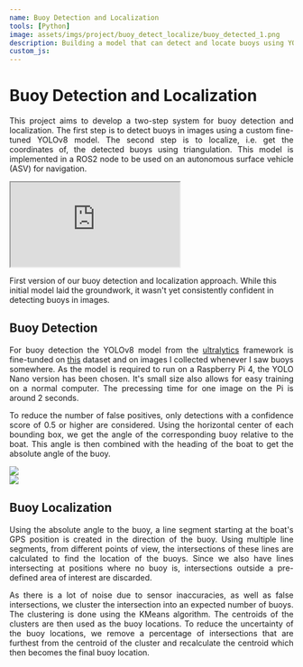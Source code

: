 ```yaml
---
name: Buoy Detection and Localization
tools: [Python]
image: assets/imgs/project/buoy_detect_localize/buoy_detected_1.png
description: Building a model that can detect and locate buoys using YOLO and triangulation
custom_js:
---
```


# Buoy Detection and Localization

<p align="justify">This project aims to develop a two-step system for buoy detection and localization. The first step is to detect buoys in images using a custom fine-tuned YOLOv8 model. The second step is to localize, i.e. get the coordinates of, the detected buoys using triangulation. This model is implemented in a ROS2 node to be used on an autonomous surface vehicle (ASV) for navigation.</p>

<div class="embed-responsive embed-responsive-16by9 mb-3">
  <iframe class="embed-responsive-item" src="https://www.youtube.com/embed/u8CjYIhvZoY?si=1xyfrDQ-2PDqW_jA&autoplay=1&mute=1&loop=1&playlist=u8CjYIhvZoY" allowfullscreen allow="autoplay"></iframe>
</div>
<p class="text-center">First version of our buoy detection and localization approach. While this initial model laid the groundwork, it wasn't yet consistently confident in detecting buoys in images.</p>


## Buoy Detection
<p align="justify">For buoy detection the YOLOv8 model from the <a href="https://docs.ultralytics.com/">ultralytics</a> framework is fine-tunded on <a href="https://universe.roboflow.com/sailbot-5c9lp/buoy-op5wz">this</a> dataset and on images I collected whenever I saw buoys somewhere. As the model is required to run on a Raspberry Pi 4, the YOLO Nano version has been chosen. It's small size also allows for easy training on a normal computer. The precessing time for one image on the Pi is around 2 seconds.</p>

<p align="justify">To reduce the number of false positives, only detections with a confidence score of 0.5 or higher are considered. Using the horizontal center of each bounding box, we get the angle of the corresponding buoy relative to the boat. This angle is then combined with the heading of the boat to get the absolute angle of the buoy.</p>

<div class="row flex-md-row flex-column align-center">
  <div class="col-md-6">
    <img src="{{site.baseurl}}/assets/imgs/project/buoy_detect_localize/buoy_detected_1.png" class="mb-1">
  </div>
  <div class="col-md-6">
    <img src="{{site.baseurl}}/assets/imgs/project/buoy_detect_localize/buoy_detected_2.png" class="mb-1">
  </div>
</div>

## Buoy Localization
<p align="justify">Using the absolute angle to the buoy, a line segment starting at the boat's GPS position is created in the direction of the buoy. Using multiple line segments, from different points of view, the intersections of these lines are calculated to find the location of the buoys. Since we also have lines intersecting at positions where no buoy is, intersections outside a pre-defined area of interest are discarded.</p>

<p align="justify">As there is a lot of noise due to sensor inaccuracies, as well as false intersections, we cluster the intersection into an expected number of buoys. The clustering is done using the KMeans algorithm. The centroids of the clusters are then used as the buoy locations. To reduce the uncertainty of the buoy locations, we remove a percentage of intersections that are furthest from the centroid of the cluster and recalculate the centroid which then becomes the final buoy location.</p>